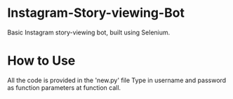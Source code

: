 # Instagram-Story-viewing-Bot
Basic Instagram story-viewing bot, built using Selenium.

# How to Use
All the code is provided in the 'new.py' file
Type in username and password as function parameters at function call.
